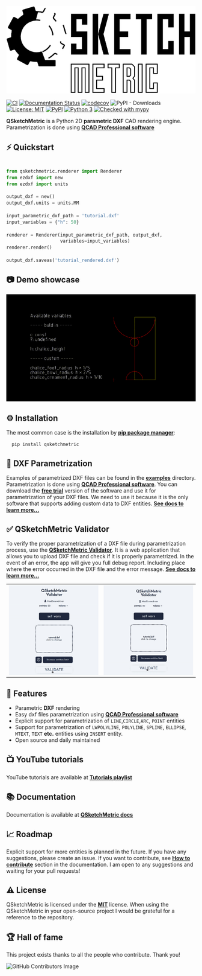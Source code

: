 ![QSketchMetric logo](https://raw.githubusercontent.com/MadScrewdriver/qsketchmetric/main/docs/_static/Media/logo_QSM.png)

[![CI](https://github.com/MadScrewdriver/qsketchmetric/actions/workflows/tests.yml/badge.svg)](https://github.com/MadScrewdriver/qsketchmetric/actions/workflows/tests.yml)
[![Documentation Status](https://readthedocs.org/projects/qsketchmetric/badge/?version=latest)](https://qsketchmetric.readthedocs.io/en/latest/?badge=latest)
[![codecov](https://codecov.io/gh/MadScrewdriver/qsketchmetric/graph/badge.svg?token=OBMRQRRHUQ)](https://codecov.io/gh/MadScrewdriver/qsketchmetric)
![PyPI - Downloads](https://img.shields.io/pypi/dm/qsketchmetric)
[![License: MIT](https://img.shields.io/badge/License-MIT-yellow.svg)](https://opensource.org/licenses/MIT)
[![PyPI](https://img.shields.io/pypi/v/qsketchmetric.svg)](https://pypi.org/project/qsketchmetric/)
[![Python 3](https://img.shields.io/badge/python-3.9_|_3.10_|_3.11_|_3.12_-blue.svg)](https://www.python.org/downloads/release/python-3114/)
[![Checked with mypy](http://www.mypy-lang.org/static/mypy_badge.svg)](http://mypy-lang.org/)

**QSketchMetric** is a Python 2D **parametric DXF** CAD rendering engine. Parametrization is done using 
[**QCAD Professional software**](https://qcad.org/en/download)

## ⚡️ Quickstart

```python

from qsketchmetric.renderer import Renderer
from ezdxf import new
from ezdxf import units

output_dxf = new()
output_dxf.units = units.MM

input_parametric_dxf_path = 'tutorial.dxf'
input_variables = {"h": 50}

renderer = Renderer(input_parametric_dxf_path, output_dxf,
                    variables=input_variables)
renderer.render()

output_dxf.saveas('tutorial_rendered.dxf')
```

## 📷 Demo showcase

![Demo GIF](https://raw.githubusercontent.com/MadScrewdriver/qsketchmetric/main/docs/_static/Media/readme.gif)

## ⚙️ Installation

The most common case is the installation by [**pip package manager**](https://pip.pypa.io/en/stable/installation/):

```bash
  pip install qsketchmetric
```

##  📐 DXF Parametrization
Examples of parametrized DXF files can be found in the [**examples**](https://github.com/MadScrewdriver/qsketchmetric/tree/main/examples) directory.
Parametrization is done using [**QCAD Professional software**](https://qcad.org/en/download). 
You can download the [**free trial**](https://qcad.org/en/download) version of the software and use it for parametrization of your DXF files.
We need to use it because it is the only software that supports adding custom data to DXF entities. 
[**See docs to learn more...**](https://qsketchmetric.readthedocs.io/en/latest/how_to_guide/Manual%20parametrization.html)

## ✅ QSketchMetric Validator
To verify the proper parametrization of a DXF file during parametrization process, use the 
[**QSketchMetric Validator**](https://qsketchmetricvalidator.eu.pythonanywhere.com/). It is a web application that
allows you to upload DXF file and check if it is properly parametrized. 
In the event of an error, the app will give you full debug report. Including
place where the error occurred in the DXF file and the error message.
[**See docs to learn more...**](https://qsketchmetric.readthedocs.io/en/latest/how_to_guide/Validating%20a%20parameterized%20DXF%20file.html)


<table>
<tr>
<td>
<img src="https://raw.githubusercontent.com/MadScrewdriver/qsketchmetric/main/docs/_static/Media/success.gif" alt="success" width="100%"/>
</td>
<td>
<img src="https://raw.githubusercontent.com/MadScrewdriver/qsketchmetric/main/docs/_static/Media/error.gif" alt="error" width="100%"/>
</td>
</tr>
</table>

## 🎯 Features

-  Parametric **DXF** rendering
-  Easy dxf files parametrization using [**QCAD Professional software**](https://qcad.org/en/download)
-  Explicit support for parametrization of `LINE`,`CIRCLE`,`ARC`, `POINT` entities
-  Support for parametrization of `LWPOLYLINE`, `POLYLINE`, `SPLINE`, `ELLIPSE`, `MTEXT`, `TEXT` **etc.** entities using `INSERT` entity.
-  Open source and daily maintained

## 📺 YouTube tutorials
YouTube tutorials are available at [**Tutorials playlist**](https://youtube.com/playlist?list=PLpVxwQmtfqH4TpyFuB5yyvXj0Zwru7Nl8&feature=shared)

## 📚 Documentation
Documentation is available at [**QSketchMetric docs**](https://qsketchmetric.readthedocs.io/en/latest/)

## 📈 Roadmap
Explicit support for more entities is planned in the future. If you have any suggestions, please create an issue.
If you want to contribute, see 
[**How to contribute**](https://qsketchmetric.readthedocs.io/en/latest/How%20to%20contribute.html) 
section in the documentation. I am open to any suggestions
and waiting for your pull requests!

## ⚠️ License
QSketchMetric is licensed under the [**MIT**](https://opensource.org/licenses/MIT) license. 
When using the QSketchMetric in your open-source project I would be grateful for a reference to the repository.

## 🏆 Hall of fame
This project exists thanks to all the people who contribute. Thank you!

![GitHub Contributors Image](https://contrib.rocks/image?repo=MadScrewdriver/qsketchmetric)
